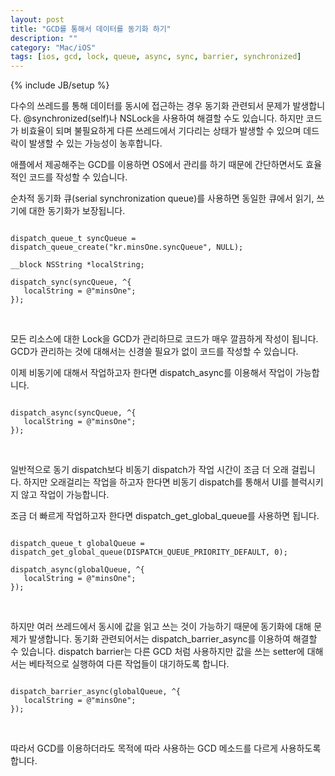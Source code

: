 ```yaml
---
layout: post
title: "GCD를 통해서 데이터를 동기화 하기"
description: ""
category: "Mac/iOS"
tags: [ios, gcd, lock, queue, async, sync, barrier, synchronized]
---
```

{% include JB/setup %}

다수의 쓰레드를 통해 데이터를 동시에 접근하는 경우 동기화 관련되서 문제가 발생합니다. @synchronized(self)나 NSLock을 사용하여 해결할 수도 있습니다. 하지만 코드가 비효율이 되며 불필요하게 다른 쓰레드에서 기다리는 상태가 발생할 수 있으며 데드락이 발생할 수 있는 가능성이 농후합니다.

애플에서 제공해주는 GCD를 이용하면 OS에서 관리를 하기 때문에 간단하면서도 효율적인 코드를 작성할 수 있습니다.

순차적 동기화 큐(serial synchronization queue)를 사용하면 동일한 큐에서 읽기, 쓰기에 대한 동기화가 보장됩니다.

<pre><code class="objectivec">
dispatch_queue_t syncQueue = dispatch_queue_create("kr.minsOne.syncQueue", NULL);

__block NSString *localString;

dispatch_sync(syncQueue, ^{
   localString = @"minsOne";
});
</code></pre><br/>

모든 리소스에 대한 Lock을 GCD가 관리하므로 코드가 매우 깔끔하게 작성이 됩니다. GCD가 관리하는 것에 대해서는 신경쓸 필요가 없이 코드를 작성할 수 있습니다.

이제 비동기에 대해서 작업하고자 한다면 dispatch_async를 이용해서 작업이 가능합니다.

<pre><code class="objectivec">
dispatch_async(syncQueue, ^{
   localString = @"minsOne";
});
</code></pre><br/>

일반적으로 동기 dispatch보다 비동기 dispatch가 작업 시간이 조금 더 오래 걸립니다. 하지만 오래걸리는 작업을 하고자 한다면 비동기 dispatch를 통해서 UI를 블럭시키지 않고 작업이 가능합니다.

조금 더 빠르게 작업하고자 한다면 dispatch_get_global_queue를 사용하면 됩니다.

<pre><code class="objectivec">
dispatch_queue_t globalQueue = dispatch_get_global_queue(DISPATCH_QUEUE_PRIORITY_DEFAULT, 0);

dispatch_async(globalQueue, ^{
   localString = @"minsOne";
});
</code></pre><br/>

하지만 여러 쓰레드에서 동시에 값을 읽고 쓰는 것이 가능하기 때문에 동기화에 대해 문제가 발생합니다. 동기화 관련되어서는 dispatch_barrier_async를 이용하여 해결할 수 있습니다. dispatch barrier는 다른 GCD 처럼 사용하지만 값을 쓰는 setter에 대해서는 베타적으로 실행하여 다른 작업들이 대기하도록 합니다.

<pre><code class="objectivec">
dispatch_barrier_async(globalQueue, ^{
   localString = @"minsOne";
});
</code></pre><br/>

따라서 GCD를 이용하더라도 목적에 따라 사용하는 GCD 메소드를 다르게 사용하도록 합니다.






